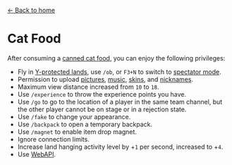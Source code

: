[← Back to home](../)
# Cat Food
After consuming a [canned cat food](../item/canned_cat.md), you can enjoy the following privileges:

- Fly in [Y-protected lands](../item/land_book.md#y-Fly), use `/ob`, or `F3+N` to switch to [spectator mode](https://minecraft.fandom.com/wiki/Spectator).
- Permission to upload [pictures](https://discord.com/channels/1083635390159794198/1083635391388733597), [music](https://discord.com/channels/1083635390159794198/1083635391388733598), [skins](https://discord.com/channels/1083635390159794198/1083635391388733599), and [nicknames](https://discord.com/channels/1083635390159794198/1083635391753629706).
- Maximum view distance increased from `10` to `18`.
- Use `/experience` to throw the experience points you have.
- Use `/go` to go to the location of a player in the same team channel, but the other player cannot be on stage or in a rejection state.
- Use `/fake` to change your appearance.
- Use `/backpack` to open a temporary backpack.
- Use `/magnet` to enable item drop magnet.
- Ignore connection limits.
- Increase land hanging activity level by +`1` per second, increased to +`4`.
- Use [WebAPI](https://catpalm.gitbook.io/webapi/).